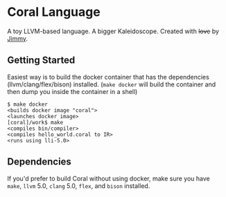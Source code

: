 # Coral Language

A toy LLVM-based language. A bigger Kaleidoscope. Created with <strike>love</strike> by [Jimmy](https://www.heyjimbo.com).

## Getting Started

Easiest way is to build the docker container that has the dependencies (llvm/clang/flex/bison) installed. (`make docker` will build the container and then dump you inside the container in a shell)

```
$ make docker
<builds docker image "coral">
<launches docker image>
[coral]/work$ make
<compiles bin/compiler>
<compiles hello_world.coral to IR>
<runs using lli-5.0>
```

## Dependencies

If you'd prefer to build Coral without using docker, make sure you have `make`, `llvm` 5.0, `clang` 5.0, `flex`, and `bison` installed.
